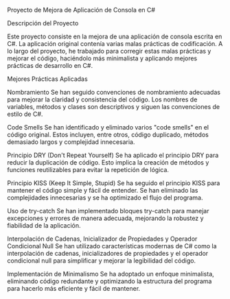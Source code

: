 Proyecto de Mejora de Aplicación de Consola en C#

Descripción del Proyecto

Este proyecto consiste en la mejora de una aplicación de consola escrita en C#. La aplicación original contenía varias malas prácticas de codificación. A lo largo del proyecto, he trabajado para corregir estas malas prácticas y mejorar el código, haciéndolo más minimalista y aplicando mejores prácticas de desarrollo en C#.

Mejores Prácticas Aplicadas

Nombramiento
Se han seguido convenciones de nombramiento adecuadas para mejorar la claridad y consistencia del código. Los nombres de variables, métodos y clases son descriptivos y siguen las convenciones de estilo de C#.

Code Smells
Se han identificado y eliminado varios "code smells" en el código original. Estos incluyen, entre otros, código duplicado, métodos demasiado largos y complejidad innecesaria.

Principio DRY (Don't Repeat Yourself)
Se ha aplicado el principio DRY para reducir la duplicación de código. Esto implica la creación de métodos y funciones reutilizables para evitar la repetición de lógica.

Principio KISS (Keep It Simple, Stupid)
Se ha seguido el principio KISS para mantener el código simple y fácil de entender. Se han eliminado las complejidades innecesarias y se ha optimizado el flujo del programa.

Uso de try-catch
Se han implementado bloques try-catch para manejar excepciones y errores de manera adecuada, mejorando la robustez y fiabilidad de la aplicación.

Interpolación de Cadenas, Inicializador de Propiedades y Operador Condicional Null
Se han utilizado características modernas de C# como la interpolación de cadenas, inicializadores de propiedades y el operador condicional null para simplificar y mejorar la legibilidad del código.

Implementación de Minimalismo
Se ha adoptado un enfoque minimalista, eliminando código redundante y optimizando la estructura del programa para hacerlo más eficiente y fácil de mantener.